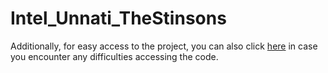 # Intel_Unnati_TheStinsons
Additionally, for easy access to the project, you can also click [here](https://drive.google.com/drive/folders/1V1no_ysIv5EP1tIwCRM_U3MnXE6JJB_e?usp=sharing) in case you encounter any difficulties accessing the code.
